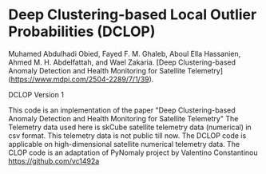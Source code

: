# Deep Clustering-based Local Outlier Probabilities (DCLOP)

Muhamed Abdulhadi Obied, Fayed F. M. Ghaleb, Aboul Ella Hassanien, Ahmed M. H. Abdelfattah, and Wael Zakaria. [Deep Clustering-based Anomaly Detection and Health Monitoring for Satellite Telemetry] (https://www.mdpi.com/2504-2289/7/1/39).

DCLOP Version 1


This code is an implementation of the paper "Deep Clustering-based Anomaly Detection and Health Monitoring for Satellite Telemetry"
The Telemetry data used here is skCube satellite telemetry data (numerical) in csv format. This telemetry data is not public till now.
The DCLOP code is applicable on high-dimensional satellite numerical telemetry data.
The CLOP code is an adaptation of PyNomaly project by Valentino Constantinou https://github.com/vc1492a
